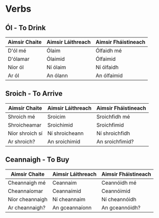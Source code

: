 # Verbs

## Ól - To Drink

| **Aimsir Chaite** | **Aimsir Láithreach** | **Aimsir Fháistineach** |
| ----------------- | --------------------- | ----------------------- |
| D'ól mé           | Ólaim                 | Ólfaidh mé              |
| D'ólamar          | Ólaimid               | Ólfaimid                |
| Níor ól           | Ní ólaim              | Ní ólfaidh              |
| Ar ól             | An ólann              | An ólfaimid             |


## Sroich - To Arrive

| **Aimsir Chaite** | **Aimsir Láithreach** | **Aimsir Fháistineach** |
| ----------------- | --------------------- | ----------------------- |
| Shroich mé        | Sroicim               | Sroichfidh mé           |
| Shroicheamar      | Sroichimid            | Sroichfimid             |
| Níor shroich sí   | Ní shroicheann        | Ní shroichfidh          |
| Ar shroich?       | An sroichimid         | An sroichfimid?         |


## Ceannaigh - To Buy

| **Aimsir Chaite** | **Aimsir Láithreach** | **Aimsir Fháistineach** |
| ----------------- | --------------------- | ----------------------- |
| Cheannaigh mé     | Ceannaim              | Ceannóidh mé            |
| Cheannaíomar      | Ceannaímid            | Ceannóimid              |
| Níor cheannaigh   | Ní cheannaim          | Ní cheannóidh           |
| Ar cheannaigh?    | An gceannaíonn        | An gceannóidh?          |